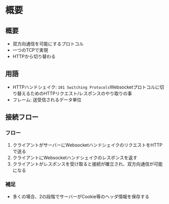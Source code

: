 # 概要
## 概要
- 双方向通信を可能にするプロトコル
- 一つのTCPで実現
- HTTPから切り替わる

## 用語
- HTTPハンドシェイク: `101 Switching Protocols`Websocketプロトコルに切り替えるためのHTTPリクエスト/レスポンスのやり取りの事
- フレーム: 送受信されるデータ単位


## 接続フロー
### フロー
1. クライアントがサーバーにWebsocketハンドシェイクのリクエストをHTTPで送る
2. クライアントにWebsocketハンドシェイクのレスポンスを返す
3. クライアントがレスポンスを受け取ると接続が確立され、双方向通信が可能になる

### 補足
- 多くの場合、2の段階でサーバーがCookie等のヘッダ情報を保存する